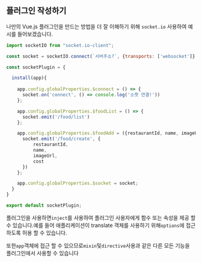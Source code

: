## 플러그인 작성하기

나만의 Vue.js 플러그인을 만드는 방법을 더 잘 이해하기 위해 `socket.io` 사용하여 예시를 들어보겠습니다.

```js
import socketIO from "socket.io-client";

const socket = socketIO.connect(`서버주소?`, {transports: ['websocket']});

const socketPlugin = {

  install(app){
      
    app.config.globalProperties.$connect = () => {
      socket.on('connect', () => console.log('소켓 연결!'))
    };

    app.config.globalProperties.$foodList = () => {
      socket.emit('/food/list')
    };

    app.config.globalProperties.$foodAdd = ({restaurantId, name, imageUrl, cost}) => {
      socket.emit('/food/create', {
          restaurantId,
          name, 
          imageUrl, 
          cost
      })
    };

    app.config.globalProperties.$socket = socket;
  }
}

export default socketPlugin;
```

플러그인을 사용하면`inject`를 사용하여 플러그인 사용자에게 함수 또는 속성을 제공 할 수 있습니다.예를 들어 애플리케이션이 translate 객체를 사용하기 위해`options`에 접근 하도록 허용 할 수 있습니다.

또한`app`객체에 접근 할 수 있으므로`mixin`및`directive`사용과 같은 다른 모든 기능을 플러그인에서 사용할 수 있습니다